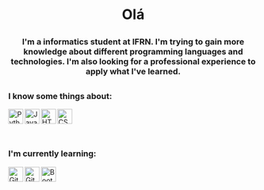 
<h1 align="center"> <p>Olá<p/></h1>

<h3 align="center">I'm a informatics student at IFRN. I'm trying to gain more knowledge about different programming languages and technologies. I'm also looking for a professional experience to apply what I've learned.</h3>

##

<h3 align="left">I know some things about:</h3>
<img
    align="left"
    title="Python"
    width="30px"
    src="https://github.com/user-attachments/assets/fd9c9df1-428c-448c-aba8-f29bac0496a6"
/>
<img
    align="left"
    title="JavaScript"
    width="30px"
    src="https://github.com/user-attachments/assets/2a7294cf-dbad-4c15-9df0-48de245e5a6f"
/>


<img
    align="left"
    title="HTML"
    width="30px"
    src="https://github.com/user-attachments/assets/6078cadd-3ab1-4e93-b15e-f66af60e2ab9"
/>
<img
    align="left"
    title="CSS"
    width="30px"
    src="https://github.com/user-attachments/assets/cf88ad86-2aff-4713-9702-0506bff92fa6"
/>
<br/>
<br/> 
<br/>

##

<h3 align="left">I'm currently learning:</h3>
<img
    align="left"
    title="Git"
    width="30px" 
    src="https://github.com/user-attachments/assets/72521d33-827e-477f-bcf1-884ea0b632f9"
/>

<img
    align="left"
    title="GitHub"
    width="30px"
    src="https://github.com/user-attachments/assets/438c3546-3047-487a-8335-1b296ade7ead"
/>
<img
    align="left"
    title="Bootstrap"
    width="30px"
    src="https://github.com/user-attachments/assets/38808af9-8ba0-4e76-991a-afd2cfae5ce7"
/>

<!--
**MizaelMonteiro/MizaelMonteiro** is a ✨ _special_ ✨ repository because its `README.md` (this file) appears on your GitHub profile.

Here are some ideas to get you started:

- 🔭 I’m currently working on ...
- 🌱 I’m currently learning ...
- 👯 I’m looking to collaborate on ...
- 🤔 I’m looking for help with ...
- 💬 Ask me about ...
- 📫 How to reach me: ...
- 😄 Pronouns: ...
- ⚡ Fun fact: ...
-->
